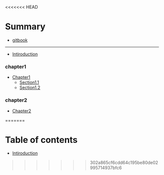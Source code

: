 <<<<<<< HEAD
# Summary

* [gitbook](gitbook.md)

----

* [Intiroduction](README.md)

### chapter1

* [Chapter1](chapter1/README.md)
    * [Section1.1](chapter1/section1.1.md)
    * [Section1.2](chapter1/section1.2.md)

### chapter2

* [Chapter2](chapter2/README.md)

=======
# Table of contents

* [Intiroduction](README.md)
>>>>>>> 302a865cf6cdd64c195be80de02995714937bfc6
